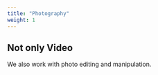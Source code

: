 ```yaml
---
title: "Photography"
weight: 1
---
```


## Not only Video

We also work with photo editing and manipulation.
